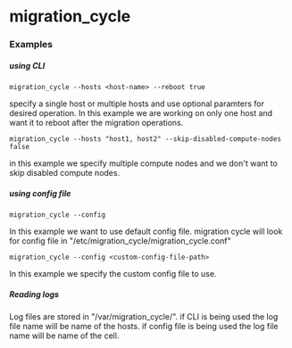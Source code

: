 # migration_cycle


### Examples

##### using CLI
```
migration_cycle --hosts <host-name> --reboot true
```
specify a single host or multiple hosts and use optional paramters for desired operation. In this example we are working on only one host and want it to reboot after the migration operations.

```
migration_cycle --hosts "host1, host2" --skip-disabled-compute-nodes false
```
in this example we specify multiple compute nodes and we don't want to skip disabled compute nodes.


##### using config file
```
migration_cycle --config
```
In this example we want to use default config file. migration cycle will look for config file in "/etc/migration_cycle/migration_cycle.conf"

```
migration_cycle --config <custom-config-file-path>
```
In this example we specify the custom config file to use.


##### Reading logs
Log files are stored in "/var/migration_cycle/<name-of-thelog>".
if CLI is being used the log file name will be name of the hosts.
if config file is being used the log file name will be name of the cell.


